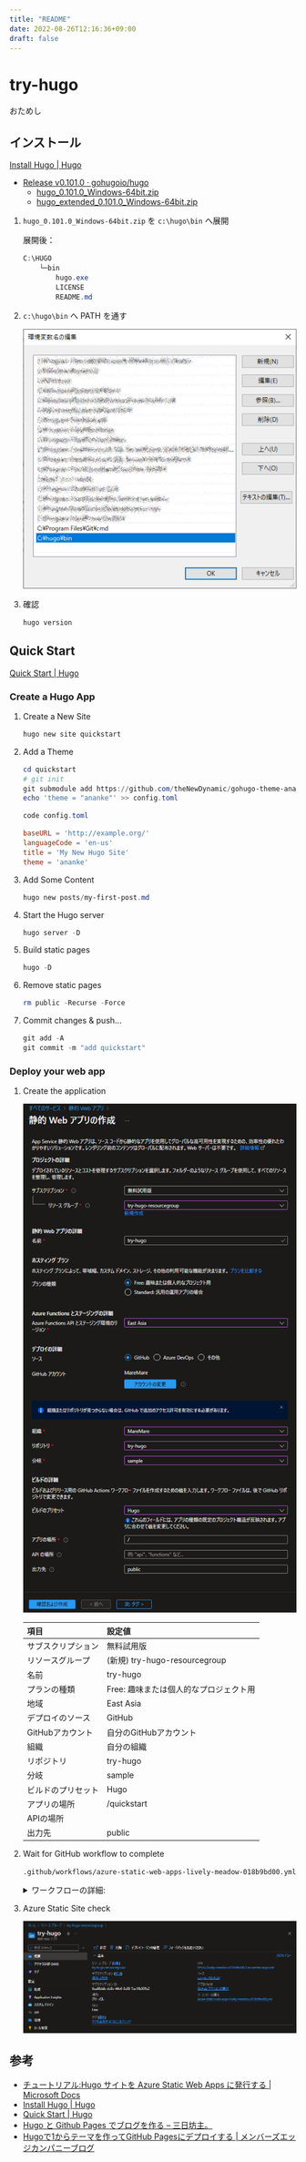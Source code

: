 ```yaml
---
title: "README"
date: 2022-08-26T12:16:36+09:00
draft: false
---
```


# try-hugo
おためし


## インストール
[Install Hugo \| Hugo](https://gohugo.io/getting-started/installing/#windows)

* [Release v0\.101\.0 · gohugoio/hugo](https://github.com/gohugoio/hugo/releases/tag/v0.101.0)
  * [hugo_0.101.0_Windows-64bit.zip](https://github.com/gohugoio/hugo/releases/download/v0.101.0/hugo_0.101.0_Windows-64bit.zip)
  * [hugo_extended_0.101.0_Windows-64bit.zip](https://github.com/gohugoio/hugo/releases/download/v0.101.0/hugo_extended_0.101.0_Windows-64bit.zip)

1. `hugo_0.101.0_Windows-64bit.zip` を `c:\hugo\bin` へ展開

    展開後：
    ```ps1
    C:\HUGO
        └─bin
            hugo.exe
            LICENSE
            README.md
    ```

2. `c:\hugo\bin` へ PATH を通す

    ![](doc/environment-path.png)

3. 確認

    ```ps1
    hugo version
    ```

## Quick Start
[Quick Start \| Hugo](https://gohugo.io/getting-started/quick-start/)

### Create a Hugo App
1. Create a New Site
    ```ps1
    hugo new site quickstart
    ```
2. Add a Theme
    ```ps1
    cd quickstart
    # git init
    git submodule add https://github.com/theNewDynamic/gohugo-theme-ananke.git themes/ananke
    echo 'theme = "ananke"' >> config.toml
    ```

    ```ps1
    code config.toml
    ```

    ```toml
    baseURL = 'http://example.org/'
    languageCode = 'en-us'
    title = 'My New Hugo Site'
    theme = 'ananke'
    ```
3. Add Some Content
    ```ps1
    hugo new posts/my-first-post.md
    ```
4. Start the Hugo server
    ```ps1
    hugo server -D
    ```
5. Build static pages
    ```ps1
    hugo -D
    ```
6. Remove static pages
    ```ps1
    rm public -Recurse -Force
    ```
7. Commit changes & push...
    ```ps1
    git add -A
    git commit -m "add quickstart"
    ```
### Deploy your web app
1. Create the application

    ![](doc/azure-static-web-app-01.png)

    | 項目               | 設定値                        |
    |--------------------|-------------------------------|
    | サブスクリプション | 無料試用版                    |
    | リソースグループ   | (新規) try-hugo-resourcegroup |
    | 名前               | try-hugo                      |
    | プランの種類        | Free: 趣味または個人的なプロジェクト用 |
    | 地域               | East Asia                     |
    | デプロイのソース   | GitHub                        |
    | GitHubアカウント   | 自分のGitHubアカウント        |
    | 組織               | 自分の組織                    |
    | リポジトリ         | try-hugo                      |
    | 分岐               | sample                        |
    | ビルドのプリセット | Hugo                          |
    | アプリの場所       | /quickstart                   |
    | APIの場所          |                               |
    | 出力先             | public                        |

2. Wait for GitHub workflow to complete

    `.github/workflows/azure-static-web-apps-lively-meadow-018b9bd00.yml`

    <details>
    <summary>ワークフローの詳細:</summary>
    <div>

    ```yml
    name: Azure Static Web Apps CI/CD
    
    on:
      push:
        branches:
          - sample
      pull_request:
        types: [opened, synchronize, reopened, closed]
        branches:
          - sample
    
    jobs:
      build_and_deploy_job:
        if: github.event_name == 'push' || (github.event_name == 'pull_request' && github.event.action != 'closed')
        runs-on: ubuntu-latest
        name: Build and Deploy Job
        steps:
          - uses: actions/checkout@v2
            with:
              submodules: true
          - name: Build And Deploy
            id: builddeploy
            uses: Azure/static-web-apps-deploy@v1
            with:
              azure_static_web_apps_api_token: ${{ secrets.AZURE_STATIC_WEB_APPS_API_TOKEN_WHITE_SMOKE_09AD8AF00 }}
              repo_token: ${{ secrets.GITHUB_TOKEN }} # Used for Github integrations (i.e. PR comments)
              action: "upload"
              ###### Repository/Build Configurations - These values can be configured to match your app requirements. ######
              # For more information regarding Static Web App workflow configurations, please visit: https://aka.ms/swaworkflowconfig
              app_location: "/quickstart" # ⬅️ App source code path
              api_location: "" # Api source code path - optional
              output_location: "public" # Built app content directory - optional
              ###### End of Repository/Build Configurations ######
    
      close_pull_request_job:
        if: github.event_name == 'pull_request' && github.event.action == 'closed'
        runs-on: ubuntu-latest
        name: Close Pull Request Job
        steps:
          - name: Close Pull Request
            id: closepullrequest
            uses: Azure/static-web-apps-deploy@v1
            with:
              azure_static_web_apps_api_token: ${{ secrets.AZURE_STATIC_WEB_APPS_API_TOKEN_WHITE_SMOKE_09AD8AF00 }}
              action: "close"
    ```

    </div>
    </details>

3. Azure Static Site check

    ![](doc/azure-static-web-app-02.png)

## 参考
* [チュートリアル:Hugo サイトを Azure Static Web Apps に発行する \| Microsoft Docs](https://docs.microsoft.com/ja-jp/azure/static-web-apps/publish-hugo)
* [Install Hugo \| Hugo](https://gohugo.io/getting-started/installing/#windows)
* [Quick Start \| Hugo](https://gohugo.io/getting-started/quick-start/)
* [Hugo と Github Pages でブログを作る – 三日坊主。](https://sat8bit.github.io/posts/hugo-with-github-pages/)
* [Hugoで1からテーマを作ってGitHub Pagesにデプロイする \| メンバーズエッジカンパニーブログ](https://www.membersedge.co.jp/blog/create-hugo-theme-and-deploy-to-github-pages/)

